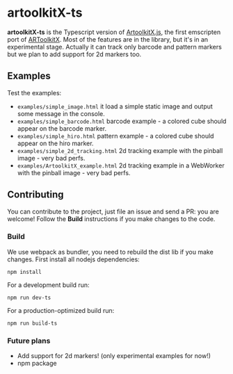 # artoolkitX-ts
**artoolkitX-ts** is the Typescript version of [ArtoolkitX.js](https://github.com/webarkit/artoolkitX.js), the first emscripten port of [ARToolkitX](https://github.com/artoolkitx/artoolkitx).
Most of the features are in the library, but it's in an experimental stage. Actually it can track only barcode and pattern markers but we plan to add support for 2d markers too.

## Examples
Test the examples:
- `examples/simple_image.html` it load a simple static image and output some message in the console.
- `examples/simple_barcode.html` barcode example - a colored cube should appear on the barcode marker.
- `examples/simple_hiro.html` pattern example - a colored cube should appear on the hiro marker.
- `examples/simple_2d_tracking.html` 2d tracking example with the pinball image - very bad perfs.
- `examples/ArtoolkitX_example.html` 2d tracking example in a WebWorker with the pinball image - very bad perfs.

## Contributing
You can contribute to the project, just file an issue and send a PR: you are welcome!
Follow the **Build** instructions if you make changes to the code.

### Build
We use webpack as bundler, you need to rebuild the dist lib if you make changes.
First install all nodejs dependencies:

`npm install`

For a development build run:

`npm run dev-ts`

For a production-optimized build run:

`npm run build-ts`

### Future plans

- Add support for 2d markers! (only experimental examples for now!)
- npm package
